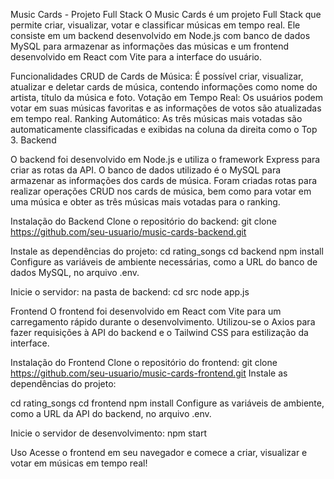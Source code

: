 
Music Cards - Projeto Full Stack
O Music Cards é um projeto Full Stack que permite criar, visualizar, votar e classificar músicas em tempo real. Ele consiste em um backend desenvolvido em Node.js com banco de dados MySQL para armazenar as informações das músicas e um frontend desenvolvido em React com Vite para a interface do usuário.

Funcionalidades
CRUD de Cards de Música: É possível criar, visualizar, atualizar e deletar cards de música, contendo informações como nome do artista, título da música e foto.
Votação em Tempo Real: Os usuários podem votar em suas músicas favoritas e as informações de votos são atualizadas em tempo real.
Ranking Automático: As três músicas mais votadas são automaticamente classificadas e exibidas na coluna da direita como o Top 3.
Backend

O backend foi desenvolvido em Node.js e utiliza o framework Express para criar as rotas da API.
O banco de dados utilizado é o MySQL para armazenar as informações dos cards de música. Foram criadas rotas para realizar operações CRUD nos cards de música, bem como para votar em uma música e obter as três músicas mais votadas para o ranking.

Instalação do Backend
Clone o repositório do backend:
git clone https://github.com/seu-usuario/music-cards-backend.git

Instale as dependências do projeto:
cd rating_songs
cd backend
npm install
Configure as variáveis de ambiente necessárias, como a URL do banco de dados MySQL, no arquivo .env.

Inicie o servidor:
na pasta de backend:
cd src
node app.js


Frontend
O frontend foi desenvolvido em React com Vite para um carregamento rápido durante o desenvolvimento. 
Utilizou-se o Axios para fazer requisições à API do backend e o Tailwind CSS para estilização da interface.

Instalação do Frontend
Clone o repositório do frontend:
git clone https://github.com/seu-usuario/music-cards-frontend.git
Instale as dependências do projeto:

cd rating_songs
cd frontend
npm install
Configure as variáveis de ambiente, como a URL da API do backend, no arquivo .env.

Inicie o servidor de desenvolvimento:
npm start

Uso
Acesse o frontend em seu navegador e comece a criar, visualizar e votar em músicas em tempo real!
